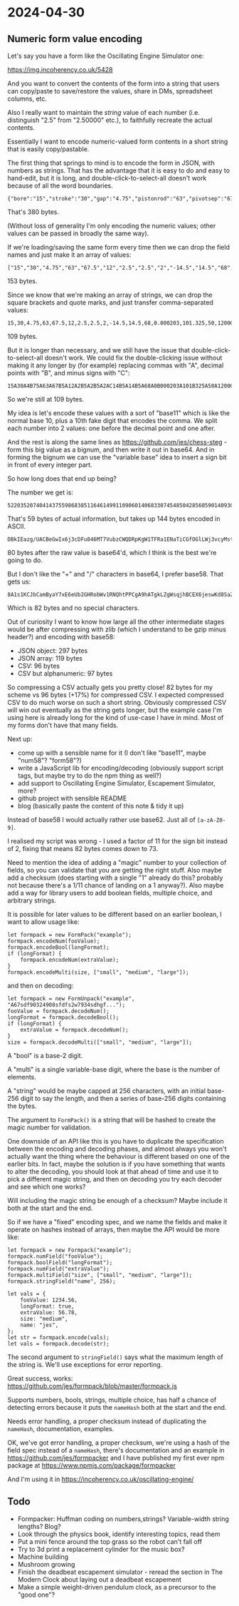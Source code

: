 # 2024-04-30

## Numeric form value encoding

Let's say you have a form like the Oscillating Engine Simulator one:

https://img.incoherency.co.uk/5428

And you want to convert the contents of the form into a string that users can copy/paste to
save/restore the values, share in DMs, spreadsheet columns, etc.

Also I really want to maintain the *string* value of each number (i.e. distinguish "2.5" from
"2.50000" etc.), to faithfully recreate the actual contents.

Essentially I want to encode numeric-valued form contents in a short string that is easily copy/pastable.

The first thing that springs to mind is to encode the form in JSON, with numbers as strings.
That has the advantage that it is easy to do and easy to hand-edit, but it is long,
and double-click-to-select-all doesn't work because of all the word boundaries.

    {"bore":"15","stroke":"30","gap":"4.75","pistonrod":"63","pivotsep":"67.5","portswing":"12","inletdia":"2.5","exhaustdia":"2.5","cyldia":"2","inletangle":"-14.5","exhaustangle":"14.5","flywheeldia":"68","flywheelmoi":"0.000203","atmos":"101.325","supply":"50","reservoir":"12000","fillport":"0.7","static":"0.0136","speeddep":"-0.00003347","sqrspeeddep":"0.0000000588","load":"0"}

That's 380 bytes.

(Without loss of generality I'm only encoding the numeric values; other values can be passed in broadly
the same way).

If we're loading/saving the same form every time then we can drop the field names and just make it an array
of values:

    ["15","30","4.75","63","67.5","12","2.5","2.5","2","-14.5","14.5","68","0.000203","101.325","50","12000","0.7","0.0136","-0.00003347","0.0000000588","0"]

153 bytes.

Since we know that we're making an array of strings, we can drop the square brackets and quote marks, and just transfer comma-separated values:

    15,30,4.75,63,67.5,12,2.5,2.5,2,-14.5,14.5,68,0.000203,101.325,50,12000,0.7,0.0136,-0.00003347,0.0000000588,0

109 bytes.

But it is longer than necessary, and we still have the issue that double-click-to-select-all doesn't work.
We could fix the double-clicking issue without making it any longer by (for example) replacing commas with "A", decimal
points with "B", and minus signs with "C":

    15A30A4B75A63A67B5A12A2B5A2B5A2AC14B5A14B5A68A0B000203A101B325A50A12000A0B7A0B0136AC0B00003347A0B0000000588A0

So we're still at 109 bytes.

My idea is let's encode these values with a sort of "base11" which is like the normal base 10, plus a 10th fake digit that encodes
the comma. We split each number into 2 values: one before the decimal point and one after.

And the rest is along the same lines as https://github.com/jes/chess-steg - form this big value as a bignum, and then write it
out in base64. And in forming the bignum we can use the "variable base" idea to
insert a sign bit in front of every integer part.

So how long does that end up being?

The number we get is:

    522035207404143755986838511646149911090601406833074548504285605901409306612626322367767620165551368371428668549753190300443098832819140940011788

That's 59 bytes of actual information, but takes up 144 bytes encoded in ASCII.

    DBkIEazg/UACBeGwIx6j3cDFu846MT7VubzCWQDRpKgW1TFRa1ENaTiCGfOGlLWj3vcyMstGkBdHRs8q

80 bytes after the raw value is base64'd, which I think is the best we're going to do.

But I don't like the "+" and "/" characters in base64, I prefer base58. That gets us:

    8A1s1KCJbCamByaY7xE6eUb2GHRobWv1RNQhtPPCgA9hATgkLZgWsqjhBCEX6jeswKd8SaZuhQaK85iecS

Which is 82 bytes and no special characters.

Out of curiosity I want to know how large all the other intermediate stages would be after compressing
with zlib (which I understand to be gzip minus header?) and encoding with base58:

 * JSON object: 297 bytes
 * JSON array: 119 bytes
 * CSV: 96 bytes
 * CSV but alphanumeric: 97 bytes

So compressing a CSV actually gets you pretty close! 82 bytes for my scheme vs 96 bytes (+17%) for compressed CSV.
I expected compressed CSV to do much worse on such a short string. Obviously compressed CSV will win out eventually as
the string gets longer, but the example case I'm using here is already long for the kind of use-case I have in mind.
Most of my forms don't have that many fields.

Next up:

 * come up with a sensible name for it (I don't like "base11", maybe "num58"? "form58"?)
 * write a JavaScript lib for encoding/decoding (obviously support script tags, but maybe try to do the npm thing as well?)
 * add support to Oscillating Engine Simulator, Escapement Simulator, more?
 * github project with sensible README
 * blog (basically paste the content of this note & tidy it up)

Instead of base58 I would actually rather use base62. Just all of `[a-zA-Z0-9]`.

I realised my script was wrong - I used a factor of 11 for the sign bit instead of 2, fixing that means
82 bytes comes down to 73.

Need to mention the idea of adding a "magic" number to your collection of fields, so you can validate that
you are getting the right stuff. Also maybe add a checksum (does starting with a single "1" already do this?
probably not because there's a 1/11 chance of landing on a 1 anyway?). Also maybe add a way for library users
to add boolean fields, multiple choice, and arbitrary strings.

It is possible for later values to be different based on an earlier boolean, I want to allow usage like:

    let formpack = new FormPack("example");
    formpack.encodeNum(fooValue);
    formpack.encodeBool(longFormat);
    if (longFormat) {
        formpack.encodeNum(extraValue);
    }
    formpack.encodeMulti(size, ["small", "medium", "large"]);

and then on decoding:

    let formpack = new FormUnpack("example", "A67sdf90324908sfdfs2w7934sdhgf...");
    fooValue = formpack.decodeNum();
    longFormat = formpack.decodeBool();
    if (longFormat) {
        extraValue = formpack.decodeNum();
    }
    size = formpack.decodeMulti(["small", "medium", "large"]);

A "bool" is a base-2 digit.

A "multi" is a single variable-base digit, where the base is the number of elements.

A "string" would be maybe capped at 256 characters, with an initial base-256 digit to say
the length, and then a series of base-256 digits containing the bytes.

The argument to `FormPack()` is a string that will be hashed to create the magic number for
validation.

One downside of an API like this is you have to duplicate the specification between the encoding
and decoding phases, and almost always you won't actually want the thing where the behaviour
is different based on one of the earlier bits. In fact, maybe the solution is if you have something
that wants to alter the decoding, you should look at that ahead of time and use it to pick
a different magic string, and then on decoding you try each decoder and see which one works?

Will including the magic string be enough of a checksum? Maybe include it both at the start and the end.

So if we have a "fixed" encoding spec, and we name the fields and make it operate on hashes instead of arrays,
then maybe the API would be more like:

    let formpack = new Formpack("example");
    formpack.numField("fooValue");
    formpack.boolField("longFormat");
    formpack.numField("extraValue");
    formpack.multiField("size", ["small", "medium", "large"]);
    formpack.stringField("name", 256);

    let vals = {
        fooValue: 1234.56,
        longFormat: true,
        extraValue: 56.78,
        size: "medium",
        name: "jes",
    };
    let str = formpack.encode(vals);
    let vals = formpack.decode(str);

The second argument to `stringField()` says what the maximum length of the string is. We'll use
exceptions for error reporting.

Great success, works: https://github.com/jes/formpack/blob/master/formpack.js

Supports numbers, bools, strings, multiple choice, has half a chance of detecting errors because
it puts the `nameHash` both at the start and the end.

Needs error handling, a proper checksum instead of duplicating the `nameHash`, documentation, examples.

OK, we've got error handling, a proper checksum, we're using a hash of the field spec instead of a `nameHash`,
there's documentation and an example in https://github.com/jes/formpacker and I have
published my first ever npm package at https://www.npmjs.com/package/formpacker

And I'm using it in https://incoherency.co.uk/oscillating-engine/

## Todo

 * Formpacker: Huffman coding on numbers,strings? Variable-width string lengths? Blog?
 * Look through the physics book, identify interesting topics, read them
 * Put a mini fence around the top grass so the robot can't fall off
 * Try to 3d print a replacement cylinder for the music box?
 * Machine building
 * Mushroom growing
 * Finish the deadbeat escapement simulator - reread the section in The Modern Clock about laying out a deadbeat escapement
 * Make a simple weight-driven pendulum clock, as a precursor to the "good one"?
